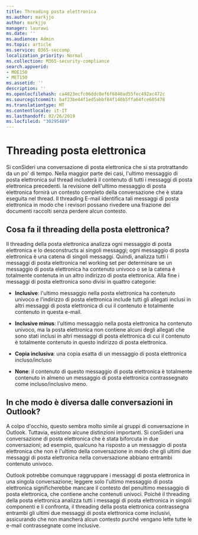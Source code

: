 ```yaml
---
title: Threading posta elettronica
ms.author: markjjo
author: markjjo
manager: laurawi
ms.date: ''
ms.audience: Admin
ms.topic: article
ms.service: O365-seccomp
localization_priority: Normal
ms.collection: M365-security-compliance
search.appverid:
- MOE150
- MET150
ms.assetid: ''
description: ''
ms.openlocfilehash: ca4823ecfc06ddc0ef6f6840ad55fec492ac472c
ms.sourcegitcommit: baf23be44f1ed5abbf84f140b5ffa64fce605478
ms.translationtype: MT
ms.contentlocale: it-IT
ms.lasthandoff: 02/26/2019
ms.locfileid: "30295489"
---
```

# <a name="email-threading"></a>Threading posta elettronica

Si conSideri una conversazione di posta elettronica che si sta protrattando da un po' di tempo. Nella maggior parte dei casi, l'ultimo messaggio di posta elettronica sul thread includerà il contenuto di tutti i messaggi di posta elettronica precedenti. la revisione dell'ultimo messaggio di posta elettronica fornirà un contesto completo della conversazione che è stata eseguita nel thread. Il threading E-mail identifica tali messaggi di posta elettronica in modo che i revisori possano rivedere una frazione dei documenti raccolti senza perdere alcun contesto.

## <a name="what-does-email-threading-do"></a>Cosa fa il threading della posta elettronica?

Il threading della posta elettronica analizza ogni messaggio di posta elettronica e lo desconstructs ai singoli messaggi; ogni messaggio di posta elettronica è una catena di singoli messaggi. Quindi, analizza tutti i messaggi di posta elettronica nel working set per determinare se un messaggio di posta elettronica ha contenuto univoco o se la catena è totalmente contenuta in un altro indirizzo di posta elettronica. Alla fine i messaggi di posta elettronica sono divisi in quattro categorie:

- **Inclusive**: l'ultimo messaggio nella posta elettronica ha contenuto univoco e l'indirizzo di posta elettronica include tutti gli allegati inclusi in altri messaggi di posta elettronica di cui il contenuto è totalmente contenuto in questa e-mail.


- **Inclusive minus**: l'ultimo messaggio nella posta elettronica ha contenuto univoco, ma la posta elettronica non contiene alcuni degli allegati che sono stati inclusi in altri messaggi di posta elettronica di cui il contenuto è totalmente contenuto in questo indirizzo di posta elettronica.

- **Copia inclusiva**: una copia esatta di un messaggio di posta elettronica incluso/incluso

- **None**: il contenuto di questo messaggio di posta elettronica è totalmente contenuto in almeno un messaggio di posta elettronica contrassegnato come incluso/inclusivo meno.

## <a name="how-is-it-different-from-conversations-in-outlook"></a>In che modo è diversa dalle conversazioni in Outlook?
A colpo d'occhio, questo sembra molto simile ai gruppi di conversazione in Outlook. Tuttavia, esistono alcune distinzioni importanti. Si conSideri una conversazione di posta elettronica che è stata biforcuta in due conversazioni; ad esempio, qualcuno ha risposto a un messaggio di posta elettronica che non è l'ultimo della conversazione in modo che gli ultimi due messaggi di posta elettronica nella conversazione abbiano entrambi contenuto univoco.

Outlook potrebbe comunque raggruppare i messaggi di posta elettronica in una singola conversazione; leggere solo l'ultimo messaggio di posta elettronica significherebbe mancare il contesto del penultimo messaggio di posta elettronica, che contiene anche contenuti univoci. Poiché il threading della posta elettronica analizza tutti i messaggi di posta elettronica in singoli componenti e li confronta, il threading della posta elettronica contrassegna entrambi gli ultimi due messaggi di posta elettronica come inclusivi, assicurando che non mancherà alcun contesto purché vengano lette tutte le e-mail contrassegnate come inclusive.